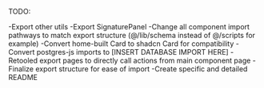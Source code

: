 TODO:

-Export other utils
-Export SignaturePanel
-Change all component import pathways to match export structure (@/lib/schema instead of @/scripts for example)
-Convert home-built Card to shadcn Card for compatibility
-Convert postgres-js imports to [INSERT DATABASE IMPORT HERE]
-Retooled export pages to directly call actions from main component page
-Finalize export structure for ease of import
-Create specific and detailed README
